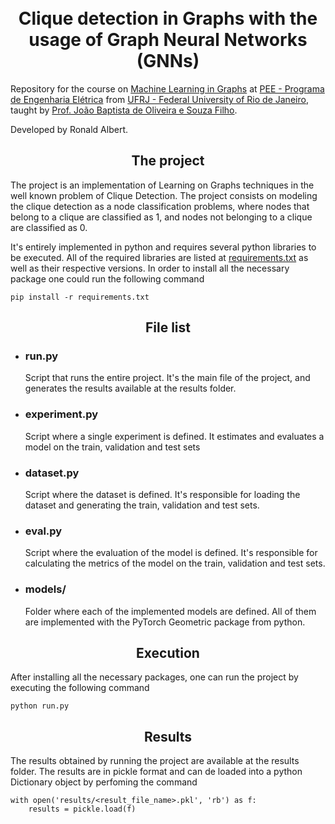<h1 align="center">
<br> Clique detection in Graphs with the usage of Graph Neural Networks (GNNs)
</h1>
Repository for the course on <a href="https://sites.google.com/poli.ufrj.br/jsouza/port/pee/aprendizado-de-m%C3%A1quina-em-grafos">Machine Learning in Graphs</a> at  <a href="http://www.pee.ufrj.br/index.php/en/" > PEE - Programa de Engenharia Elétrica</a> from <a href="https://ufrj.br/" >UFRJ - Federal University of Rio de Janeiro</a>, taught by <a href="http://buscatextual.cnpq.br/buscatextual/visualizacv.do?id=K4769526J6">Prof. João Baptista de Oliveira e Souza Filho</a>.

Developed by Ronald Albert.
<h2 align="center">
The project
</h2>
The project is an implementation of Learning on Graphs techniques in the well known problem of Clique Detection. The project consists on modeling the clique detection as a node classification problems, where nodes that belong to a clique are classified as 1, and nodes not belonging to a clique are classified as 0.

It's entirely implemented in python and requires several python libraries to be executed. All of the required libraries are listed at [requirements.txt](requirements.txt) as well as their respective versions. In order to install all the necessary package one could run the following command
```
pip install -r requirements.txt
```

<h2 align="center">
File list
</h2>
<ul>
    <li><h3>run.py</h3></li>
    <p>Script that runs the entire project. It's the main file of the project, and generates the results available at the results folder.</p>
    <li><h3>experiment.py</h3></li>
    <p>Script where a single experiment is defined. It estimates and evaluates a model on the train, validation and test sets</p>
    <li><h3>dataset.py</h3></li>
    <p> Script where the dataset is defined. It's responsible for loading the dataset and generating the train, validation and test sets.</p>
    <li><h3>eval.py</h3></li>
    <p> Script where the evaluation of the model is defined. It's responsible for calculating the metrics of the model on the train, validation and test sets.</p>
    <li><h3>models/</h3></li>
    <p>Folder where each of the implemented models are defined. All of them are implemented with the PyTorch Geometric package from python.</p>
</ul>

<h2 align="center">
Execution
</h2>
<p>After installing all the necessary packages, one can run the project by executing the following command</p>

```
python run.py
```

<h2 align="center">
Results
</h2>
<p>The results obtained by running the project are available at the results folder. The results are in pickle format and can de loaded into a python Dictionary object by perfoming the command</p>

```
with open('results/<result_file_name>.pkl', 'rb') as f:
    results = pickle.load(f)
```
